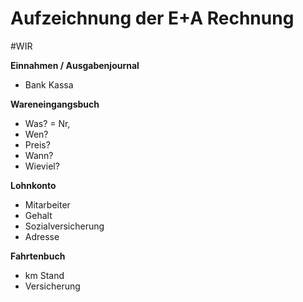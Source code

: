 # Aufzeichnung der E+A Rechnung
#WIR 

**Einnahmen / Ausgabenjournal**
- Bank Kassa

**Wareneingangsbuch**
- Was? = Nr,
- Wen?
- Preis?
- Wann?
- Wieviel?

**Lohnkonto**
- Mitarbeiter
- Gehalt
- Sozialversicherung
- Adresse

**Fahrtenbuch**
- km Stand
- Versicherung